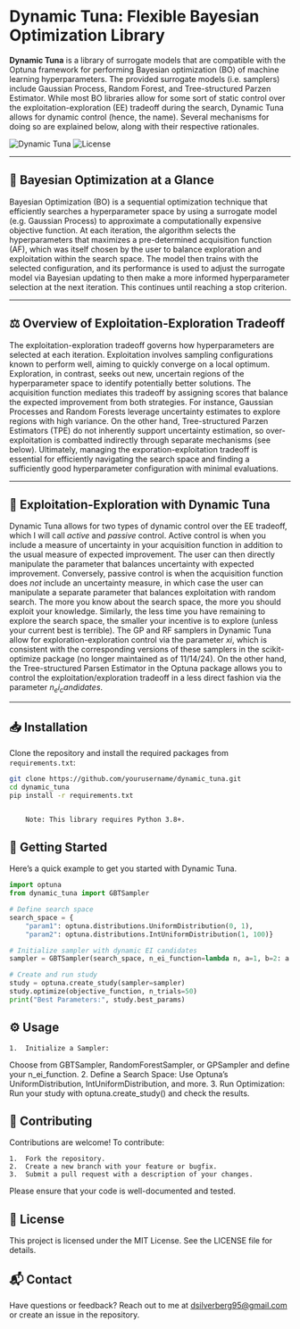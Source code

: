 # Dynamic Tuna: Flexible Bayesian Optimization Library

**Dynamic Tuna** is a library of surrogate models that are compatible with the Optuna framework for performing Bayesian optimization (BO) of machine learning hyperparameters. The provided surrogate models (i.e. samplers) include Gaussian Process, Random Forest, and Tree-structured Parzen Estimator. While most BO libraries allow for some sort of static control over the exploitation-exploration (EE) tradeoff during the search, Dynamic Tuna allows for dynamic control (hence, the name). Several mechanisms for doing so are explained below, along with their respective rationales. 

![Dynamic Tuna](https://img.shields.io/badge/bayesian-optimization-blue.svg) ![License](https://img.shields.io/badge/license-MIT-green)

---

## 🔭 Bayesian Optimization at a Glance

Bayesian Optimization (BO) is a sequential optimization technique that efficiently searches a hyperparameter space by using a surrogate model (e.g. Gaussian Process) to approximate a computationally expensive objective function. At each iteration, the algorithm selects the hyperparameters that maximizes a pre-determined acquisition function (AF), which was itself chosen by the user to balance exploration and exploitation within the search space. The model then trains with the selected configuration, and its performance is used to adjust the surrogate model via Bayesian updating to then make a more informed hyperparameter selection at the next iteration. This continues until reaching a stop criterion.


---

## ⚖️ Overview of Exploitation-Exploration Tradeoff

The exploitation-exploration tradeoff governs how hyperparameters 
are selected at each iteration. Exploitation involves sampling configurations known to perform 
well, aiming to quickly converge on a local optimum. Exploration, in contrast, seeks out new, 
uncertain regions of the hyperparameter space to identify potentially better solutions. The 
acquisition function mediates this tradeoff by assigning scores that balance the expected 
improvement from both strategies. For instance, Gaussian Processes and Random Forests leverage 
uncertainty estimates to explore regions with high variance. On the other hand, Tree-structured 
Parzen Estimators (TPE) do not inherently support uncertainty estimation, so over-exploitation 
is combatted indirectly through separate mechanisms (see below). Ultimately, managing the 
exporation-exploitation tradeoff is essential for efficiently navigating the search space and 
finding a sufficiently good hyperparameter configuration with minimal evaluations.

---

## 🧠 Exploitation-Exploration with Dynamic Tuna

Dynamic Tuna allows for two types of dynamic control over the EE tradeoff, which I will 
call *active* and *passive* control. Active control is when you include a measure of 
uncertainty in your acquisition function in addition to the usual measure of expected 
improvement. The user can then directly manipulate the parameter that balances uncertainty 
with expected improvement. Conversely, passive control is when the acquisition function 
does *not* include an uncertainty measure, in which case the user can manipulate a separate 
parameter that balances exploitation with random search. The more you know about the search 
space, the more you should exploit your knowledge. Similarly, the less time you have 
remaining to explore the search space, the smaller your incentive is to explore (unless your 
current best is terrible). The GP and RF samplers in Dynamic Tuna allow for exploration-exploration 
control via the parameter $xi$, which is consistent with the corresponding versions of these 
samplers in the scikit-optimize package (no longer maintained as of 11/14/24). On the other 
hand, the Tree-structured Parsen Estimator in the Optuna package allows you to control the 
exploitation/exploration tradeoff in a less direct fashion via the parameter $n_ei_candidates$. 





---

## 📥 Installation

Clone the repository and install the required packages from `requirements.txt`:

```bash
git clone https://github.com/yourusername/dynamic_tuna.git
cd dynamic_tuna
pip install -r requirements.txt


	Note: This library requires Python 3.8+.
```
## 🚀 Getting Started
Here’s a quick example to get you started with Dynamic Tuna.

```python
import optuna
from dynamic_tuna import GBTSampler

# Define search space
search_space = {
    "param1": optuna.distributions.UniformDistribution(0, 1),
    "param2": optuna.distributions.IntUniformDistribution(1, 100)}

# Initialize sampler with dynamic EI candidates
sampler = GBTSampler(search_space, n_ei_function=lambda n, a=1, b=2: a * n + b)

# Create and run study
study = optuna.create_study(sampler=sampler)
study.optimize(objective_function, n_trials=50)
print("Best Parameters:", study.best_params)
```
## ⚙️ Usage

	1.	Initialize a Sampler:
Choose from GBTSampler, RandomForestSampler, or GPSampler and define your n_ei_function.
	2.	Define a Search Space:
Use Optuna’s UniformDistribution, IntUniformDistribution, and more.
	3.	Run Optimization:
Run your study with optuna.create_study() and check the results.

## 🔧 Contributing

Contributions are welcome! To contribute:

	1.	Fork the repository.
	2.	Create a new branch with your feature or bugfix.
	3.	Submit a pull request with a description of your changes.

Please ensure that your code is well-documented and tested.

## 📜 License

This project is licensed under the MIT License. See the LICENSE file for details.

## 📬 Contact

Have questions or feedback? Reach out to me at dsilverberg95@gmail.com or create an issue in the repository.

